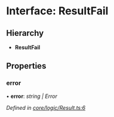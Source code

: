 # Interface: ResultFail

## Hierarchy

* **ResultFail**

## Properties

###  error

• **error**: *string | Error*

*Defined in [core/logic/Result.ts:6](https://github.com/AlejandroHerr/homieiot.ts/blob/a180e8f/src/core/logic/Result.ts#L6)*
